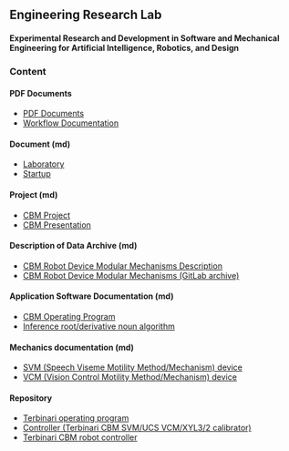 <!---## Toy Artificial Intelligence (TAI) Lab. 
#### Experimental Research and Development in Software and Mechanical Engineering for Intelligent Systems, Robotics, and Design.
--->
## Engineering Research Lab
#### Experimental Research and Development in Software and Mechanical Engineering for Artificial Intelligence, Robotics, and Design
### Content
#### PDF Documents
 - [PDF Documents](https://github.com/Engineering-Research-Lab/Workflow-Documentation/tree/main/Docs/PDF)
 - [Workflow Documentation](https://github.com/Engineering-Research-Lab/Workflow-Documentation)
#### Document (md)
 - [Laboratory](https://github.com/Engineering-Research-Lab/Engineering-Research-Lab/blob/main/Documentation/Project/Engineering-Research-Lab.md)
 - [Startup](https://github.com/Toy-Artificial-Intelligence-lab/Documentation/blob/main/Docs/Project/laboratory-startup.md)
#### Project (md)
 - [CBM Project](https://github.com/Engineering-Research-Lab/Engineering-Research-Lab/blob/main/Documentation/Project/CBM-Project.md)
 - [CBM Presentation](https://github.com/Toy-Artificial-Intelligence-lab/Documentation/blob/main/Docs/Project/cbm-presentation.md)
#### Description of Data Archive (md)
 - [CBM Robot Device Modular Mechanisms Description](https://github.com/ladooniani/terbinari-cbm-parts/blob/main/README.md)
 - [CBM Robot Device Modular Mechanisms (GitLab archive)](https://gitlab.com/ladooniani/terbinari-cbm-robot-mechanism)
#### Application Software Documentation (md)
 - [CBM Operating Program](https://github.com/ladooniani/terbinari-cbm/blob/main/README.md)
 - [Inference root/derivative noun algorithm](https://github.com/ladooniani/inference-root-derivative-noun/blob/main/README.md)
#### Mechanics documentation (md)
 - [SVM (Speech Viseme Motility Method/Mechanism) device]( https://github.com/ladooniani/SVM/blob/main/README.md)
 - [VCM (Vision Control Motility Method/Mechanism) device](https://github.com/ladooniani/VCM/blob/main/README.md)
#### Repository
 - [Terbinari operating program]( https://github.com/ladooniani/Terbinari-CBM-Tet)
 - [Controller (Terbinari CBM SVM/UCS VCM/XYL3/2 calibrator)](https://github.com/ladooniani/cbm-controller-calibrator)
 - [Terbinari CBM robot controller](https://github.com/ladooniani/terbinari-cbm-controller)

<!---
 - [Inference root algorithm](https://github.com/ladooniani/inference-root-algorithm) \
#### Links
 - [TAI lab (page)](https://ladooniani.github.io/tailab/)
 - [TAI lab static page (code repo)](https://github.com/ladooniani/tailab)
 - [TAI lab (GitLab page)](https://ladooniani.gitlab.io/tailab/)
 - [TAI lab static page (GitLab code repo)](https://gitlab.com/ladooniani/tailab)
--->
